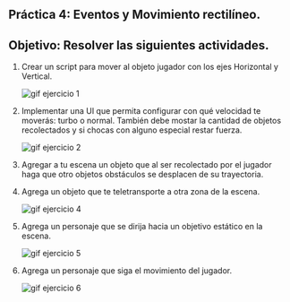 ## Práctica 4: Eventos y Movimiento rectilíneo.
## Objetivo: Resolver las siguientes actividades.

1. Crear un script para mover al objeto jugador con los ejes Horizontal y Vertical.

      ![gif ejercicio 1](/gifs/Ejercicio1.gif)
      
2. Implementar una UI que permita configurar con qué velocidad te moverás: turbo o normal. También debe mostar la cantidad de objetos recolectados y si chocas con alguno especial restar fuerza. 

      ![gif ejercicio 2](/gifs/Ejercicio.gif)

3. Agregar a tu escena un objeto que al ser recolectado por el jugador haga que otro objetos obstáculos se desplacen de su trayectoria. 
       
      
       
4. Agrega un objeto que te teletransporte a otra zona de la escena.

      ![gif ejercicio 4](/gifs/Ejercicio4.gif)
      
5. Agrega un personaje que se dirija hacia un objetivo estático en la escena.

      ![gif ejercicio 5](/gifs/Ejercicio5.gif)
      
6. Agrega un personaje que siga el movimiento del jugador. 

      ![gif ejercicio 6](/gifs/Ejercicio6.gif)
